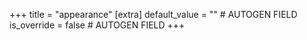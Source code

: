 +++
title = "appearance"
[extra]
default_value = "" # AUTOGEN FIELD
is_override = false # AUTOGEN FIELD
+++